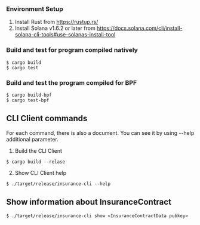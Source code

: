 ### Environment Setup
1. Install Rust from https://rustup.rs/
2. Install Solana v1.6.2 or later from https://docs.solana.com/cli/install-solana-cli-tools#use-solanas-install-tool

### Build and test for program compiled natively
```
$ cargo build
$ cargo test
```

### Build and test the program compiled for BPF
```
$ cargo build-bpf
$ cargo test-bpf
```

## CLI Client commands

For each command, there is also a document. You can see it by using --help additional parameter.

1. Build the CLI Client
```
$ cargo build --relase
```

2. Show CLI Client help
```
$ ./target/release/insurance-cli --help
```

## Show information about InsuranceContract

```
$ ./target/release/insurance-cli show <InsuranceContractData pubkey>
```
